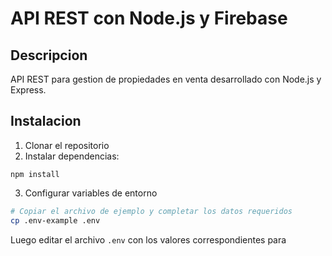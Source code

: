 # API REST con Node.js y Firebase

## Descripcion

API REST para gestion de propiedades en venta desarrollado con Node.js y Express.

## Instalacion

1. Clonar el repositorio
2. Instalar dependencias:

```shell
npm install
```

3. Configurar variables de entorno

```bash
# Copiar el archivo de ejemplo y completar los datos requeridos
cp .env-example .env
```

Luego editar el archivo `.env` con los valores correspondientes para 